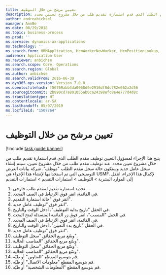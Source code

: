 ```yaml
---
title: تعيين مرشح من خلال التوظيف
description: يتيح هذا الإجراء لمسؤول التعيين توظيف مقدم الطلب الذي قدم استمارة تقديم طلب من خلال مشروع تعيين محدد.
author: andreabichsel
manager: AnnBe
ms.date: 08/29/2018
ms.topic: business-process
ms.prod: ''
ms.service: dynamics-ax-applications
ms.technology: ''
ms.search.form: HRMApplication, HcmWorkerNewWorker, HcmPositionLookup, HcmWorker, HcmPosition, HcmPositionDateManager,  DefaultDashboard
audience: Application User
ms.reviewer: anbichse
ms.search.scope: Core, Operations
ms.search.region: Global
ms.author: anbichse
ms.search.validFrom: 2016-06-30
ms.dyn365.ops.version: Version 7.0.0
ms.openlocfilehash: f56769abb4da0068d6e2916df8dc782e662a2d56
ms.sourcegitcommit: 2b890cd7a801055ab0ca24398efc8e4e777d4d8c
ms.translationtype: HT
ms.contentlocale: ar-SA
ms.lasthandoff: 05/07/2019
ms.locfileid: "1507764"
---
```

# <a name="hiring-candidate-through-recruiting"></a>تعيين مرشح من خلال التوظيف

[!include [task guide banner](../../includes/task-guide-banner.md)]

يتيح هذا الإجراء لمسؤول التعيين توظيف مقدم الطلب الذي قدم استمارة تقديم طلب من خلال مشروع تعيين محدد. عند توظيف مقدم طلب من خلال مشروع تعيين، سيتم إنشاء سجل عامل جديد وستكون حالة سجل مقدم الطلب "موظف". شركة بيانات العرض التوضيحي التي تم استخدامها لإنشاء هذا الإجراء هي USMF. لإكمال هذا الإجراء، انتقل إلى الموارد البشرية > التوظيف‬ > استمارات التقديم‬ > استمارات التقديم‬ 

1. تحديد استمارة تقديم لمقدم طلب خارجي
2. في القائمة، انقر فوق الارتباط في الصف المحدد.
3. انقر فوق "حالة استمارة التقديم‬".
4. انقر فوق "توظيف عامل جديد".
5. في الحقل "تاريخ بداية التوظيف‬"، أدخل الوقت والتاريخ.
6. في الحقل "المنصب"، انقر فوق زر القائمة المنسدلة لفتح البحث.
7. في القائمة، انقر فوق الارتباط في الصف المحدد.
8. في الحقل "تاريخ بدء التعيين‬"، أدخل الوقت والتاريخ.
9. انقر فوق "توظيف عامل جديد".
10. وسّع مربع الحقائق "سجل التوظيف‬".
11. وسّع مربع الحقائق "المناصب الحالية‬".
12. وسّع مربع الحقائق "سجل التوظيف‬".
13. وسّع مربع الحقائق "المناصب الحالية‬".
14. قم بتوسيع المقطع "العناوين‬" أو طيّه.
15. ‏‫قم بتوسيع المقطع "معلومات الاتصال‬‬" أو طيّه.
16. ‏‫قم بتوسيع المقطع "المعلومات الشخصية‬‬‬" أو طيّه.

